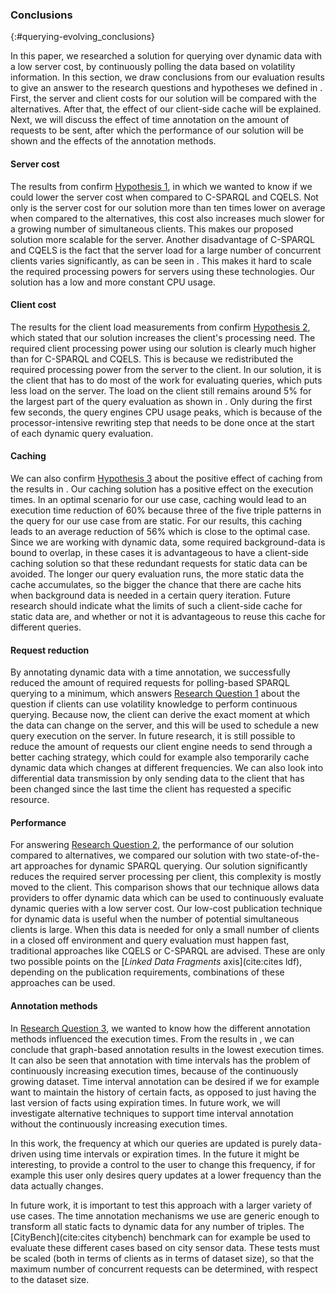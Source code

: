 ### Conclusions
{:#querying-evolving_conclusions}

In this paper, we researched a solution for querying over dynamic data with a low server cost,
by continuously polling the data based on volatility information.
In this section, we draw conclusions from our evaluation results to give an answer
to the research questions and hypotheses we defined in [](#querying-evolving_problem-statement).
First, the server and client costs for our solution will be compared with the alternatives.
After that, the effect of our client-side cache will be explained.
Next, we will discuss the effect of time annotation on the amount of requests to be sent, after which the
performance of our solution will be shown and the effects of the annotation methods.

#### Server cost
The results from [](#querying-evolving_subsec:Results-ServerCost) confirm [Hypothesis 1](#querying-evolving_hypothesis1), in which we wanted to
know if we could lower the server cost when compared to C-SPARQL and CQELS.
Not only is the server cost for our solution more than ten times lower on average when compared to the alternatives,
this cost also increases much slower for a growing number of simultaneous clients.
This makes our proposed solution more scalable for the server.
Another disadvantage of C-SPARQL and CQELS is the fact that the server load for a large number of
concurrent clients varies significantly, as can be seen in [](#querying-evolving_fig:res:scalability-server-200).
This makes it hard to scale the required processing powers for servers using these technologies.
Our solution has a low and more constant CPU usage.

<meta property="lsc:confirms" resource="#querying-evolving_hypothesis1">

#### Client cost
The results for the client load measurements from [](#querying-evolving_subsec:Results-ClientCost) confirm
[Hypothesis 2](#querying-evolving_hypothesis2), which stated that our solution increases the client's processing need.
The required client processing power using our solution is clearly much higher than for C-SPARQL and CQELS.
This is because we redistributed the required processing power from the server to the client.
In our solution, it is the client that has to do most of the work for evaluating queries, which puts
less load on the server.
The load on the client still remains around 5% for the largest part of the query evaluation
as shown in [](#querying-evolving_fig:res:scalability-client). Only during the first few seconds, the query engines
CPU usage peaks, which is because of the processor-intensive rewriting step that needs to be done once
at the start of each dynamic query evaluation.

<meta property="lsc:confirms" resource="#querying-evolving_hypothesis2">

#### Caching
We can also confirm [Hypothesis 3](#querying-evolving_hypothesis3) about the positive effect of caching
from the results in [](#querying-evolving_subsec:Results-AnnotationMethods).
Our caching solution has a positive effect on the execution times.
In an optimal scenario for our use case, caching would lead to an execution time reduction of 60% because three of the five triple
patterns in the query for our use case from [](#querying-evolving_use-case) are static.
For our results, this caching leads to an average reduction of 56% which is close to the optimal case.
Since we are working with dynamic data, some required background-data is bound to overlap, in these
cases it is advantageous to have a client-side caching solution so that these redundant requests for
static data can be avoided.
The longer our query evaluation runs, the more static data the cache accumulates, so the bigger the
chance that there are cache hits when background data is needed in a certain query iteration.
Future research should indicate what the limits of such a client-side cache for static data are, and
whether or not it is advantageous to reuse this cache for different queries.

<meta property="lsc:confirms" resource="#querying-evolving_hypothesis3">

#### Request reduction
By annotating dynamic data with a time annotation, we successfully reduced the amount of required requests
for polling-based SPARQL querying to a minimum, which answers [Research Question 1](#querying-evolving_researchquestion1)
about the question if clients can use volatility knowledge to perform continuous querying.
Because now, the client can derive the exact moment at which the data can change on the server, and this will be used
to schedule a new query execution on the server.
In future research, it is still possible to reduce the amount of requests our client engine needs to send
through a better caching strategy, which could for example also temporarily cache dynamic data which changes
at different frequencies.
We can also look into differential data transmission by only sending data to the client that has been changed since
the last time the client has requested a specific resource.

#### Performance
For answering [Research Question 2](#querying-evolving_researchquestion2), the performance of our solution compared to alternatives,
we compared our solution with two state-of-the-art approaches for dynamic SPARQL querying.
Our solution significantly reduces the required server processing per client, this complexity is mostly moved to the client.
This comparison shows that our technique allows data providers to offer dynamic data which can be used to continuously
evaluate dynamic queries with a low server cost.
Our low-cost publication technique for dynamic data is useful when the number of potential simultaneous clients
is large. When this data is needed for only a small number of clients in a closed off environment
and query evaluation must happen fast, traditional approaches like CQELS or C-SPARQL are advised.
These are only two possible points on the [*Linked Data Fragments* axis](cite:cites ldf), depending on the
publication requirements, combinations of these approaches can be&nbsp;used.

#### Annotation methods
In [Research Question 3](#querying-evolving_researchquestion3), we wanted to know how the different annotation methods influenced the execution times.
From the results in [](#querying-evolving_subsec:Results-AnnotationMethods), we can conclude that graph-based annotation results in the lowest execution times.
It can also be seen that annotation with time intervals has the problem of continuously increasing execution times, because
of the continuously growing dataset. Time interval annotation can be desired if we for example want to maintain
the history of certain facts, as opposed to just having the last version of facts using expiration times.
In future work, we will investigate alternative techniques to support time interval annotation without the continuously increasing execution times.

In this work, the frequency at which our queries are updated is purely data-driven using time intervals or expiration times.
In the future it might be interesting, to provide a control to the user to change this frequency, if for example this user
only desires query updates at a lower frequency than the data actually changes.

In future work, it is important to test this approach with a larger variety of use cases.
The time annotation mechanisms we use are generic enough to
transform all static facts to dynamic data for any number of triples.
The [CityBench](cite:cites citybench) benchmark can for example be
used to evaluate these different cases based on city sensor data.
These tests must be scaled (both in terms of clients as in terms of dataset size),
so that the maximum number of concurrent requests can be determined, with respect to the dataset&nbsp;size.
